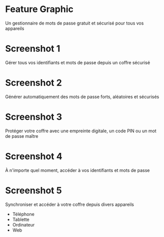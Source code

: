 # Feature Graphic

Un gestionnaire de mots de passe gratuit et sécurisé pour tous vos appareils

# Screenshot 1

Gérer tous vos identifiants et mots de passe depuis un coffre sécurisé

# Screenshot 2

Générer automatiquement des mots de passe forts, aléatoires et sécurisés

# Screenshot 3

Protéger votre coffre avec une empreinte digitale, un code PIN ou un mot de passe maître

# Screenshot 4

À n'importe quel moment, accéder à vos identifiants et mots de passe

# Screenshot 5

Synchroniser et accéder à votre coffre depuis divers appareils

- Téléphone
- Tablette
- Ordinateur
- Web
